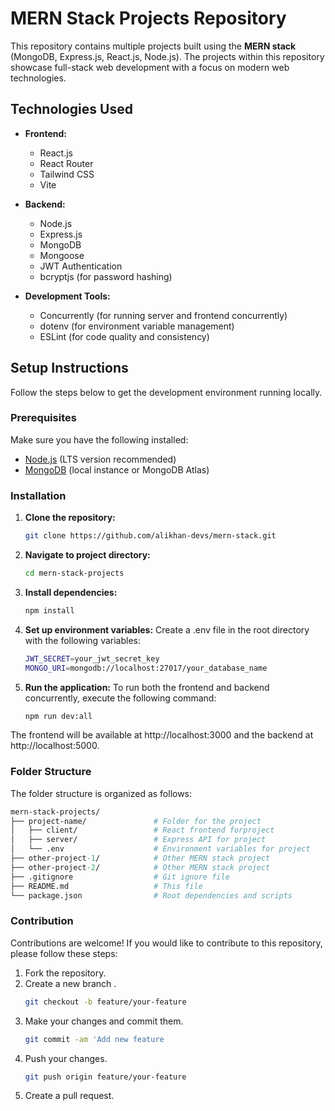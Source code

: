 # MERN Stack Projects Repository

This repository contains multiple projects built using the **MERN stack** (MongoDB, Express.js, React.js, Node.js). The projects within this repository showcase full-stack web development with a focus on modern web technologies.

## Technologies Used

- **Frontend:**
  - React.js
  - React Router
  - Tailwind CSS
  - Vite

- **Backend:**
  - Node.js
  - Express.js
  - MongoDB
  - Mongoose
  - JWT Authentication
  - bcryptjs (for password hashing)

- **Development Tools:**
  - Concurrently (for running server and frontend concurrently)
  - dotenv (for environment variable management)
  - ESLint (for code quality and consistency)

## Setup Instructions

Follow the steps below to get the development environment running locally.

### Prerequisites

Make sure you have the following installed:

- [Node.js](https://nodejs.org/) (LTS version recommended)
- [MongoDB](https://www.mongodb.com/) (local instance or MongoDB Atlas)

### Installation

1. **Clone the repository:**

   ```bash
   git clone https://github.com/alikhan-devs/mern-stack.git

2. **Navigate to project directory:**

   ```bash
   cd mern-stack-projects
3. **Install dependencies:**
   ```bash
   npm install
4. **Set up environment variables:**
   Create a .env file in the root directory with the following variables:
    ```bash
    JWT_SECRET=your_jwt_secret_key
    MONGO_URI=mongodb://localhost:27017/your_database_name
5. **Run the application:**
   To run both the frontend and backend concurrently, execute the following command:
   ```bash
   npm run dev:all
  The frontend will be available at http://localhost:3000 and the backend at http://localhost:5000.


### Folder Structure
  The folder structure is organized as follows:
   ```graphql
   mern-stack-projects/
  ├── project-name/               # Folder for the project
  │   ├── client/                 # React frontend forproject
  │   ├── server/                 # Express API for project
  │   └── .env                    # Environment variables for project
  ├── other-project-1/            # Other MERN stack project
  ├── other-project-2/            # Other MERN stack project
  ├── .gitignore                  # Git ignore file
  ├── README.md                   # This file
  └── package.json                # Root dependencies and scripts
  ```
### Contribution
Contributions are welcome! If you would like to contribute to this repository, please follow these steps:

1. Fork the repository.
2. Create a new branch .
   ```bash
   git checkout -b feature/your-feature
3. Make your changes and commit them.
   ```bash
   git commit -am 'Add new feature
4. Push your changes.
   ```bash
   git push origin feature/your-feature
5. Create a pull request.
    


